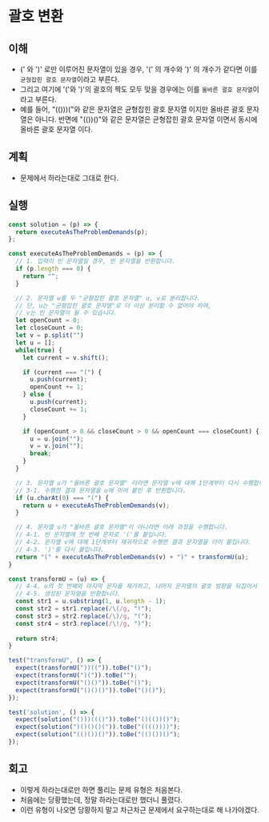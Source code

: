 # 괄호 변환

## 이해

- (' 와 ')' 로만 이루어진 문자열이 있을 경우, '(' 의 개수와 ')' 의 개수가 같다면 이를 `균형잡힌 괄호 문자열`이라고 부른다.
- 그리고 여기에 '('와 ')'의 괄호의 짝도 모두 맞을 경우에는 이를 `올바른 괄호 문자열`이라고 부른다.
- 예를 들어, "(()))("와 같은 문자열은 균형잡힌 괄호 문자열 이지만 올바른 괄호 문자열은 아니다. 반면에 "(())()"와 같은 문자열은 균형잡힌 괄호 문자열 이면서 동시에 올바른 괄호 문자열 이다.

## 계획

- 문제에서 하라는대로 그대로 한다.

## 실행

```javascript
const solution = (p) => {
  return executeAsTheProblemDemands(p);  
};

const executeAsTheProblemDemands = (p) => {  
  // 1. 입력이 빈 문자열일 경우, 빈 문자열을 반환합니다.
  if (p.length === 0) {
    return "";
  }

  // 2. 문자열 w를 두 "균형잡힌 괄호 문자열" u, v로 분리합니다.
  // 단, u는 "균형잡힌 괄호 문자열"로 더 이상 분리할 수 없어야 하며,
  // v는 빈 문자열이 될 수 있습니다.
  let openCount = 0;
  let closeCount = 0;
  let v = p.split("")
  let u = [];
  while(true) {
    let current = v.shift();

    if (current === "(") {
      u.push(current);
      openCount += 1;
    } else {
      u.push(current);
      closeCount += 1;
    }

    if (openCount > 0 && closeCount > 0 && openCount === closeCount) {
      u = u.join("");
      v = v.join("");
      break;
    }
  }

  // 3. 문자열 u가 "올바른 괄호 문자열" 이라면 문자열 v에 대해 1단계부터 다시 수행합니다. 
  // 3-1. 수행한 결과 문자열을 u에 이어 붙인 후 반환합니다. 
  if (u.charAt(0) === "(") {
    return u + executeAsTheProblemDemands(v);
  }

  // 4. 문자열 u가 "올바른 괄호 문자열"이 아니라면 아래 과정을 수행합니다. 
  // 4-1. 빈 문자열에 첫 번째 문자로 '('를 붙입니다. 
  // 4-2. 문자열 v에 대해 1단계부터 재귀적으로 수행한 결과 문자열을 이어 붙입니다. 
  // 4-3. ')'를 다시 붙입니다. 
  return "(" + executeAsTheProblemDemands(v) + ")" + transformU(u);
}

const transformU = (u) => {
  // 4-4. u의 첫 번째와 마지막 문자를 제거하고, 나머지 문자열의 괄호 방향을 뒤집어서 뒤에 붙입니다. 
  // 4-5. 생성된 문자열을 반환합니다.
  const str1 = u.substring(1, u.length - 1);
  const str2 = str1.replace(/\(/g, "!");
  const str3 = str2.replace(/\)/g, "(");
  const str4 = str3.replace(/\!/g, ")");
  
  return str4;
}

test("transformU", () => {
  expect(transformU("))((")).toBe("()");
  expect(transformU(")(")).toBe("");
  expect(transformU("()()")).toBe("()");
  expect(transformU("()()()")).toBe("()()");
});

test('solution', () => {
  expect(solution("()))((()")).toBe("()(())()");
  expect(solution(")()()()(")).toBe("(((())))");
  expect(solution("(()())()")).toBe("(()())()");
});
```

## 회고

- 이렇게 하라는대로만 하면 풀리는 문제 유형은 처음본다.
- 처음에는 당황했는데, 정말 하라는대로만 했더니 풀렸다.
- 이런 유형이 나오면 당황하지 말고 차근차근 문제에서 요구하는대로 해 나가야겠다.
